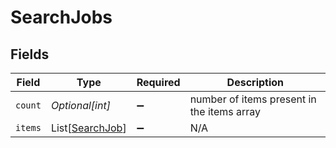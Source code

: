 # SearchJobs


## Fields

| Field                                               | Type                                                | Required                                            | Description                                         |
| --------------------------------------------------- | --------------------------------------------------- | --------------------------------------------------- | --------------------------------------------------- |
| `count`                                             | *Optional[int]*                                     | :heavy_minus_sign:                                  | number of items present in the items array          |
| `items`                                             | List[[SearchJob](../../models/shared/searchjob.md)] | :heavy_minus_sign:                                  | N/A                                                 |